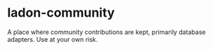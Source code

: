 # ladon-community

A place where community contributions are kept, primarily database adapters. Use at your own risk.
